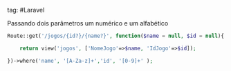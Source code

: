 tag: #Laravel 

Passando dois parâmetros um numérico e um alfabético

```php
Route::get('/jogos/{id?}/{name?}', function($name = null, $id = null){

    return view('jogos', ['NomeJogo'=>$name, 'IdJogo'=>$id]);

})->where('name', '[A-Za-z]+','id', '[0-9]+' );
```